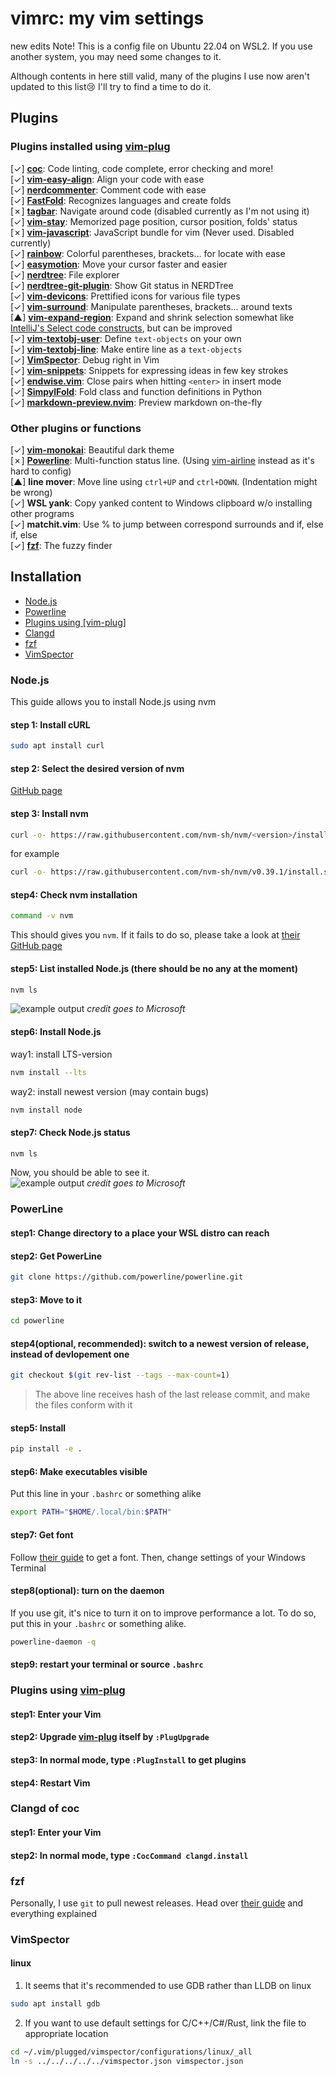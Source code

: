 # vimrc: my vim settings
new edits
Note! This is a config file on Ubuntu 22.04 on WSL2. If you use another system, you may need some changes to it.

Although contents in here still valid, many of the plugins I use now aren't updated to this list😢 I'll try to find a time to do it.
## Plugins
### Plugins installed using [vim-plug](https://github.com/junegunn/vim-plug)
[✓] [**coc**](https://github.com/neoclide/coc.nvim): Code linting, code complete, error checking and more!  
[✓] [**vim-easy-align**](https://github.com/junegunn/vim-easy-align): Align your code with ease  
[✓] [**nerdcommenter**](https://github.com/preservim/nerdcommenter): Comment code with ease  
[✓] [**FastFold**](https://github.com/Konfekt/FastFold): Recognizes languages and create folds  
[✗] [**tagbar**](https://github.com/preservim/tagbar): Navigate around code (disabled currently as I'm not using it)  
[✓] [**vim-stay**](https://github.com/zhimsel/vim-stay): Memorized page position, cursor position, folds' status  
[✗] [**vim-javascript**](https://github.com/pangloss/vim-javascript): JavaScript bundle for vim (Never used. Disabled currently)  
[✓] [**rainbow**](https://github.com/luochen1990/rainbow): Colorful parentheses, brackets... for locate with ease  
[✓] [**easymotion**](https://github.com/timsu92/vim-easymotion): Move your cursor faster and easier  
[✓] [**nerdtree**](https://github.com/preservim/nerdtree): File explorer  
[✓] [**nerdtree-git-plugin**](https://github.com/Xuyuanp/nerdtree-git-plugin): Show Git status in NERDTree  
[✓] [**vim-devicons**](https://github.com/ryanoasis/vim-devicons): Prettified icons for various file types  
[✓] [**vim-surround**](https://github.com/tpope/vim-surround): Manipulate parentheses, brackets... around texts  
[▲] [**vim-expand-region**](https://github.com/terryma/vim-expand-region): Expand and shrink selection somewhat like [IntelliJ's Select code constructs](https://www.jetbrains.com/help/idea/working-with-source-code.html#editor_code_selection), but can be improved  
[✓] [**vim-textobj-user**](https://github.com/kana/vim-textobj-user): Define `text-objects` on your own  
[✓] [**vim-textobj-line**](https://github.com/kana/vim-textobj-line): Make entire line as a `text-objects`  
[✓] [**VimSpector**](https://github.com/puremourning/vimspector): Debug right in Vim  
[✓] [**vim-snippets**](https://github.com/honza/vim-snippets): Snippets for expressing ideas in few key strokes  
[✓] [**endwise.vim**](https://github.com/tpope/vim-endwise): Close pairs when hitting `<enter>` in insert mode  
[✓] [**SimpylFold**](https://github.com/tmhedberg/SimpylFold): Fold class and function definitions in Python  
[✓] [**markdown-preview.nvim**](https://github.com/iamcco/markdown-preview.nvim): Preview markdown on-the-fly  
### Other plugins or functions
[✓] [**vim-monokai**](https://github.com/crusoexia/vim-monokai): Beautiful dark theme  
[✗] [**Powerline**](https://github.com/powerline/powerline): Multi-function status line. (Using [vim-airline](https://github.com/vim-airline/vim-airline) instead as it's hard to config)  
[▲] **line mover**: Move line using `ctrl+UP` and `ctrl+DOWN`. (Indentation might be wrong)  
[✓] **WSL yank**: Copy yanked content to Windows clipboard w/o installing other programs  
[✓] **matchit.vim**: Use % to jump between correspond surrounds and if, else if, else  
[✓] [**fzf**](https://github.com/junegunn/fzf): The fuzzy finder  

## Installation
- [Node.js](#node.js)
- [Powerline](#powerline)
- [Plugins using [vim-plug]](#plugins-using-vim-plug)
- [Clangd](#clangd-of-coc)
- [fzf](#fzf)
- [VimSpector](#vimspector)
### Node.js
This guide allows you to install Node.js using nvm
#### step 1: Install cURL
```bash
sudo apt install curl
```
#### step 2: Select the desired version of nvm
[GitHub page](https://github.com/nvm-sh/nvm/releases)
#### step 3: Install nvm
```bash
curl -o- https://raw.githubusercontent.com/nvm-sh/nvm/<version>/install.sh | bash
```
for example
```bash
curl -o- https://raw.githubusercontent.com/nvm-sh/nvm/v0.39.1/install.sh | bash
```
#### step4: Check nvm installation
```bash
command -v nvm
```
This should gives you `nvm`. If it fails to do so, please take a look at [their GitHub page](https://github.com/nvm-sh/nvm)
#### step5: List installed Node.js (there should be no any at the moment)
```bash
nvm ls
```
![example output](https://docs.microsoft.com/zh-tw/windows/images/nvm-no-node.png)
*credit goes to Microsoft*
#### step6: Install Node.js
way1: install LTS-version
```bash
nvm install --lts
```
way2: install newest version (may contain bugs)
```bash
nvm install node
```
#### step7: Check Node.js status
```bash
nvm ls
```
Now, you should be able to see it.  
![example output](https://docs.microsoft.com/zh-tw/windows/images/nvm-node-installed.png)
*credit goes to Microsoft*

### PowerLine
#### step1: Change directory to a place your WSL distro can reach
#### step2: Get PowerLine
```bash
git clone https://github.com/powerline/powerline.git
```
#### step3: Move to it
```bash
cd powerline
```
#### step4(optional, recommended): switch to a newest version of release, instead of devlopement one
```bash
git checkout $(git rev-list --tags --max-count=1)
```
> The above line receives hash of the last release commit, and make the files conform with it
#### step5: Install
```bash
pip install -e .
```
#### step6: Make executables visible
Put this line in your `.bashrc` or something alike
```bash
export PATH="$HOME/.local/bin:$PATH"
```
#### step7: Get font
Follow [their guide](https://powerline.readthedocs.io/en/latest/installation.html#fonts-installation) to get a font. Then, change settings of your Windows Terminal
#### step8(optional): turn on the daemon
If you use git, it's nice to turn it on to improve performance a lot. To do so, put this in your `.bashrc` or something alike.
```bash
powerline-daemon -q
```
#### step9: restart your terminal or source `.bashrc`

### Plugins using [vim-plug](https://github.com/junegunn/vim-plug)
#### step1: Enter your Vim
#### step2: Upgrade [vim-plug](https://github.com/junegunn/vim-plug) itself by `:PlugUpgrade`
#### step3: In normal mode, type `:PlugInstall` to get plugins
#### step4: Restart Vim

### Clangd of coc
#### step1: Enter your Vim
#### step2: In normal mode, type `:CocCommand clangd.install`

### fzf
Personally, I use `git` to pull newest releases. Head over [their guide](https://github.com/junegunn/fzf#using-git) and everything explained

### VimSpector
#### linux
1. It seems that it's recommended to use GDB rather than LLDB on linux
```sh
sudo apt install gdb
```
2. If you want to use default settings for C/C++/C#/Rust, link the file to appropriate location
```sh
cd ~/.vim/plugged/vimspector/configurations/linux/_all
ln -s ../../../../../vimspector.json vimspector.json
```
